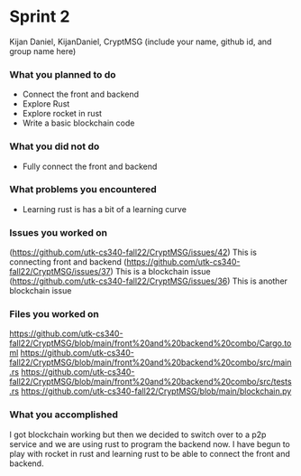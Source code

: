 # Sprint 2

Kijan Daniel, KijanDaniel, CryptMSG (include your name, github id, and group name here)

### What you planned to do
- Connect the front and backend
- Explore Rust
- Explore rocket in rust
- Write a basic blockchain code


### What you did not do
- Fully connect the front and backend

### What problems you encountered
- Learning rust is has a bit of a learning curve

### Issues you worked on
(https://github.com/utk-cs340-fall22/CryptMSG/issues/42) This is connecting front and backend
(https://github.com/utk-cs340-fall22/CryptMSG/issues/37) This is a blockchain issue
(https://github.com/utk-cs340-fall22/CryptMSG/issues/36) This is another blockchain issue

### Files you worked on
https://github.com/utk-cs340-fall22/CryptMSG/blob/main/front%20and%20backend%20combo/Cargo.toml
https://github.com/utk-cs340-fall22/CryptMSG/blob/main/front%20and%20backend%20combo/src/main.rs
https://github.com/utk-cs340-fall22/CryptMSG/blob/main/front%20and%20backend%20combo/src/tests.rs
https://github.com/utk-cs340-fall22/CryptMSG/blob/main/blockchain.py

### What you accomplished
I got blockchain working but then we decided to switch over to a p2p service and we are using rust to program the backend now. I have begun to play with rocket in rust and learning rust to be able to connect the front and backend.